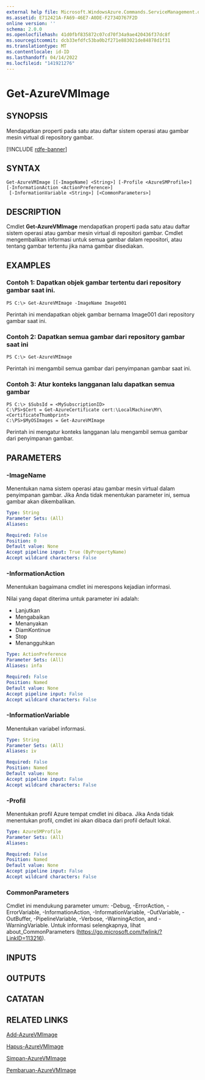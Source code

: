 ```yaml
---
external help file: Microsoft.WindowsAzure.Commands.ServiceManagement.dll-Help.xml
ms.assetid: E712421A-FA69-46E7-A0DE-F2734D767F2D
online version: ''
schema: 2.0.0
ms.openlocfilehash: 41d0fbf835872c07cd70f34a9ae420436f37dc8f
ms.sourcegitcommit: dcb33efdfc53ba0b2f271e883021de84878d1f31
ms.translationtype: MT
ms.contentlocale: id-ID
ms.lasthandoff: 04/14/2022
ms.locfileid: "141921276"
---
```

# Get-AzureVMImage

## SYNOPSIS
Mendapatkan properti pada satu atau daftar sistem operasi atau gambar mesin virtual di repository gambar.

[!INCLUDE [rdfe-banner](../../includes/rdfe-banner.md)]

## SYNTAX

```
Get-AzureVMImage [[-ImageName] <String>] [-Profile <AzureSMProfile>] [-InformationAction <ActionPreference>]
 [-InformationVariable <String>] [<CommonParameters>]
```

## DESCRIPTION
Cmdlet **Get-AzureVMImage** mendapatkan properti pada satu atau daftar sistem operasi atau gambar mesin virtual di repositori gambar.
Cmdlet mengembalikan informasi untuk semua gambar dalam repositori, atau tentang gambar tertentu jika nama gambar disediakan.

## EXAMPLES

### Contoh 1: Dapatkan objek gambar tertentu dari repository gambar saat ini.
```
PS C:\> Get-AzureVMImage -ImageName Image001
```

Perintah ini mendapatkan objek gambar bernama Image001 dari repository gambar saat ini.

### Contoh 2: Dapatkan semua gambar dari repository gambar saat ini
```
PS C:\> Get-AzureVMImage
```

Perintah ini mengambil semua gambar dari penyimpanan gambar saat ini.

### Contoh 3: Atur konteks langganan lalu dapatkan semua gambar
```
PS C:\> $SubsId = <MySubscriptionID>
C:\PS>$Cert = Get-AzureCertificate cert:\LocalMachine\MY\<CertificateThumbprint>
C:\PS>$MyOSImages = Get-AzureVMImage
```

Perintah ini mengatur konteks langganan lalu mengambil semua gambar dari penyimpanan gambar.

## PARAMETERS

### -ImageName
Menentukan nama sistem operasi atau gambar mesin virtual dalam penyimpanan gambar.
Jika Anda tidak menentukan parameter ini, semua gambar akan dikembalikan.

```yaml
Type: String
Parameter Sets: (All)
Aliases: 

Required: False
Position: 0
Default value: None
Accept pipeline input: True (ByPropertyName)
Accept wildcard characters: False
```

### -InformationAction
Menentukan bagaimana cmdlet ini merespons kejadian informasi.

Nilai yang dapat diterima untuk parameter ini adalah:

- Lanjutkan
- Mengabaikan
- Menanyakan
- DiamKontinue
- Stop
- Menangguhkan

```yaml
Type: ActionPreference
Parameter Sets: (All)
Aliases: infa

Required: False
Position: Named
Default value: None
Accept pipeline input: False
Accept wildcard characters: False
```

### -InformationVariable
Menentukan variabel informasi.

```yaml
Type: String
Parameter Sets: (All)
Aliases: iv

Required: False
Position: Named
Default value: None
Accept pipeline input: False
Accept wildcard characters: False
```

### -Profil
Menentukan profil Azure tempat cmdlet ini dibaca.
Jika Anda tidak menentukan profil, cmdlet ini akan dibaca dari profil default lokal.

```yaml
Type: AzureSMProfile
Parameter Sets: (All)
Aliases: 

Required: False
Position: Named
Default value: None
Accept pipeline input: False
Accept wildcard characters: False
```

### CommonParameters
Cmdlet ini mendukung parameter umum: -Debug, -ErrorAction, -ErrorVariable, -InformationAction, -InformationVariable, -OutVariable, -OutBuffer, -PipelineVariable, -Verbose, -WarningAction, and -WarningVariable. Untuk informasi selengkapnya, lihat about_CommonParameters (https://go.microsoft.com/fwlink/?LinkID=113216).

## INPUTS

## OUTPUTS

## CATATAN

## RELATED LINKS

[Add-AzureVMImage](./Add-AzureVMImage.md)

[Hapus-AzureVMImage](./Remove-AzureVMImage.md)

[Simpan-AzureVMImage](./Save-AzureVMImage.md)

[Pembaruan-AzureVMImage](./Update-AzureVMImage.md)


